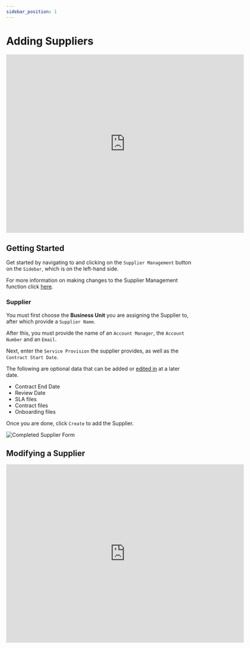 ```yaml
---
sidebar_position: 1
---
```


# Adding Suppliers

<iframe width="640" height="480" src="https://www.youtube.com/embed/-JDVNWi1mZE" title="Creating a Supplier" frameborder="0" allow="accelerometer; clipboard-write; encrypted-media; gyroscope; picture-in-picture; fullscreen" allowfullscreen></iframe>

## Getting Started

Get started by navigating to and clicking on the `Supplier Management` button on the `Sidebar`, which is on the left-hand side.

For more information on making changes to the Supplier Management function click [here][Supplier Management].

### Supplier

You must first choose the **Business Unit** you are assigning the Supplier to, after which provide a `Supplier Name`.

After this, you must provide the name of an `Account Manager`, the `Account Number` and an `Email`.

Next, enter the `Service Provision` the supplier provides, as well as the `Contract Start Date`. 

The following are optional data that can be added or [edited in][Supplier Management] at a later date. 

+ Contract End Date
+ Review Date
+ SLA files
+ Contract files
+ Onboarding files

Once you are done, click `Create` to add the Supplier.

<img src="/img/DocImg/General Information/Supplier_Management/Completed_Supplier_Manager_Form.png" alt="Completed Supplier Form" class="center"/>

## Modifying a Supplier

<iframe width="640" height="480" src="https://www.youtube.com/embed/iqw0Gr1M6WI" title="Managing Suppliers" frameborder="0" allow="accelerometer; clipboard-write; encrypted-media; gyroscope; picture-in-picture; fullscreen" allowfullscreen></iframe>


[Supplier Management]: #modifying-a-supplier